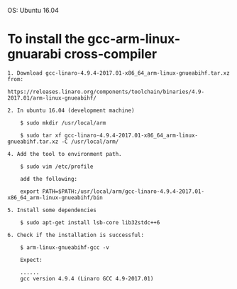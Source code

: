 OS: Ubuntu 16.04

# To install the gcc-arm-linux-gnuarabi cross-compiler

	1. Download gcc-linaro-4.9.4-2017.01-x86_64_arm-linux-gnueabihf.tar.xz from:

	https://releases.linaro.org/components/toolchain/binaries/4.9-2017.01/arm-linux-gnueabihf/

	2. In ubuntu 16.04 (development machine)

		$ sudo mkdir /usr/local/arm

		$ sudo tar xf gcc-linaro-4.9.4-2017.01-x86_64_arm-linux-gnueabihf.tar.xz -C /usr/local/arm/

	4. Add the tool to environment path.

		$ sudo vim /etc/profile

		add the following:

		export PATH=$PATH:/usr/local/arm/gcc-linaro-4.9.4-2017.01-x86_64_arm-linux-gnueabihf/bin

	5. Install some dependencies

		$ sudo apt-get install lsb-core lib32stdc++6

	6. Check if the installation is successful:

		$ arm-linux-gnueabihf-gcc -v

		Expect:

		......
		gcc version 4.9.4 (Linaro GCC 4.9-2017.01)


